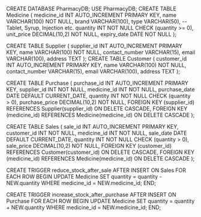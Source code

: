 
CREATE DATABASE PharmacyDB;
USE PharmacyDB;
CREATE TABLE Medicine (
    medicine_id INT AUTO_INCREMENT PRIMARY KEY,
    name VARCHAR(100) NOT NULL,
    brand VARCHAR(100),
    type VARCHAR(50), -- Tablet, Syrup, Injection etc.
    quantity INT NOT NULL CHECK (quantity >= 0),
    unit_price DECIMAL(10,2) NOT NULL,
    expiry_date DATE NOT NULL
);


CREATE TABLE Supplier (
    supplier_id INT AUTO_INCREMENT PRIMARY KEY,
    name VARCHAR(100) NOT NULL,
    contact_number VARCHAR(15),
    email VARCHAR(100),
    address TEXT
);
CREATE TABLE Customer (
    customer_id INT AUTO_INCREMENT PRIMARY KEY,
    name VARCHAR(100) NOT NULL,
    contact_number VARCHAR(15),
    email VARCHAR(100),
    address TEXT
);

CREATE TABLE Purchase (
    purchase_id INT AUTO_INCREMENT PRIMARY KEY,
    supplier_id INT NOT NULL,
    medicine_id INT NOT NULL,
    purchase_date DATE DEFAULT CURRENT_DATE,
    quantity INT NOT NULL CHECK (quantity > 0),
    purchase_price DECIMAL(10,2) NOT NULL,
    FOREIGN KEY (supplier_id) REFERENCES Supplier(supplier_id) ON DELETE CASCADE,
    FOREIGN KEY (medicine_id) REFERENCES Medicine(medicine_id) ON DELETE CASCADE
);

CREATE TABLE Sales (
    sale_id INT AUTO_INCREMENT PRIMARY KEY,
    customer_id INT NOT NULL,
    medicine_id INT NOT NULL,
    sale_date DATE DEFAULT CURRENT_DATE,
    quantity INT NOT NULL CHECK (quantity > 0),
    sale_price DECIMAL(10,2) NOT NULL,
    FOREIGN KEY (customer_id) REFERENCES Customer(customer_id) ON DELETE CASCADE,
    FOREIGN KEY (medicine_id) REFERENCES Medicine(medicine_id) ON DELETE CASCADE
);


CREATE TRIGGER reduce_stock_after_sale
AFTER INSERT ON Sales
FOR EACH ROW
BEGIN
    UPDATE Medicine
    SET quantity = quantity - NEW.quantity
    WHERE medicine_id = NEW.medicine_id;
END;

CREATE TRIGGER increase_stock_after_purchase
AFTER INSERT ON Purchase
FOR EACH ROW
BEGIN
    UPDATE Medicine
    SET quantity = quantity + NEW.quantity
    WHERE medicine_id = NEW.medicine_id;
END;

